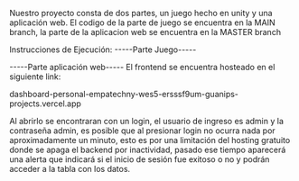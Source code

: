 Nuestro proyecto consta de dos partes, un juego hecho en unity y una aplicación web.
El codigo de la parte de juego se encuentra en la MAIN branch, la parte de la aplicacion web se encuentra en la MASTER branch

Instrucciones de Ejecución:
-----Parte Juego-----


-----Parte aplicación web-----
El frontend se encuentra hosteado en el siguiente link:

dashboard-personal-empatechny-wes5-ersssf9um-guanips-projects.vercel.app

Al abrirlo se encontraran con un login, el usuario de ingreso es admin y la contraseña admin,
es posible que al presionar login no ocurra nada por aproximadamente un minuto, esto es por una limitación
del hosting gratuito donde se apaga el backend por inactividad, pasado ese tiempo aparecerá una alerta que
indicará si el inicio de sesión fue exitoso o no y podrán acceder a la tabla con los datos.